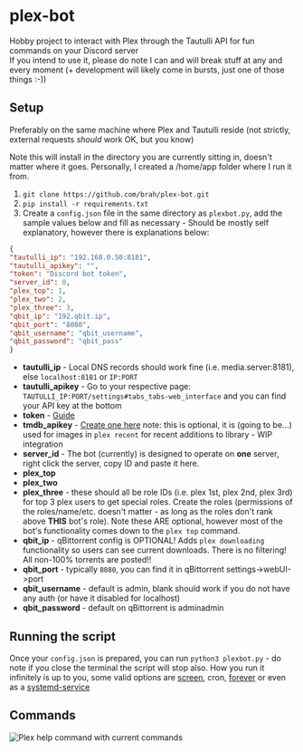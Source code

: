 # plex-bot
Hobby project to interact with Plex through the Tautulli API for fun commands on your Discord server<br>
If you intend to use it, please do note I can and will break stuff at any and every moment (+ development will likely come in bursts, just one of those things :-))

## Setup

Preferably on the same machine where Plex and Tautulli reside (not strictly, external requests *should* work OK, but you know)

Note this will install in the directory you are currently sitting in, doesn't matter where it goes. Personally, I created a /home/app folder where I run it from.<br>
1. `git clone https://github.com/brah/plex-bot.git`
2. `pip install -r requirements.txt`
3. Create a `config.json` file in the same directory as `plexbot.py`, add the sample values below and fill as necessary - Should be mostly self explanatory, however there is explanations below:

```json
{
"tautulli_ip": "192.168.0.50:8181",
"tautulli_apikey": "",
"token": "Discord bot token",
"server_id": 0,
"plex_top": 1,
"plex_two": 2,
"plex_three": 3,
"qbit_ip": "192.qbit.ip",
"qbit_port": "8080",
"qbit_username": "qbit_username",
"qbit_password": "qbit_pass"
}
```

- **tautulli_ip** - Local DNS records should work fine (i.e. media.server:8181), else `localhost:8181` or `IP:PORT`
- **tautulli_apikey** - Go to your respective page: `TAUTULLI_IP:PORT/settings#tabs_tabs-web_interface` and you can find your API key at the bottom
- **token** - [Guide](https://www.writebots.com/discord-bot-token/)
- **tmdb_apikey** - [Create one here](https://www.themoviedb.org/settings/api) note: this is optional, it is (going to be...) used for images in `plex recent` for recent additions to library - WIP integration
- **server_id** - The bot (currently) is designed to operate on **one** server, right click the server, copy ID and paste it here.
- **plex_top**
- **plex_two**
- **plex_three** - these should all be role IDs (i.e. plex 1st, plex 2nd, plex 3rd) for top 3 plex users to get special roles. Create the roles (permissions of the roles/name/etc. doesn't matter - as long as the roles don't rank above **THIS** bot's role). Note these ARE optional, however most of the bot's functionality comes down to the `plex top` command.
- **qbit_ip** - qBittorrent config is OPTIONAL! Adds `plex downloading` functionality so users can see current downloads. There is no filtering! All non-100% torrents are posted‼️
- **qbit_port** - typically `8080`, you can find it in qBittorrent settings->webUI->port
- **qbit_username** - default is admin, blank should work if you do not have any auth (or have it disabled for localhost)
- **qbit_password** - default on qBittorrent is adminadmin

## Running the script

Once your `config.json` is prepared, you can run `python3 plexbot.py` - do note if you close the terminal the script will stop also. How you run it infinitely is up to you, some valid options are [screen](https://linuxize.com/post/how-to-use-linux-screen/), cron, [forever](https://stackoverflow.com/a/19571283) or even as a [systemd-service](https://medium.com/codex/setup-a-python-script-as-a-service-through-systemctl-systemd-f0cc55a42267)

## Commands

![Plex help command with current commands](https://i.imgur.com/aQ4BBf4.png)
